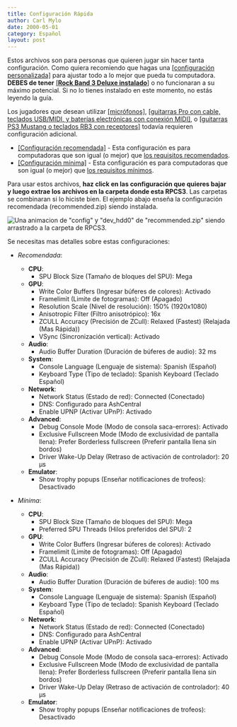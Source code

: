 ```yaml
---	
title: Configuración Rápida
author: Carl Mylo
date: 2000-05-01
category: Español
layout: post
---
```


Estos archivos son para personas que quieren jugar sin hacer tanta configuración. Como quiera recomiendo que hagas una [[configuración personalizada]](https://rb3pc.milohax.org/espanol/configuracionpersonalizada/#creando-una-configuraci%C3%B3n-personalizada) para ajustar todo a lo mejor que pueda tu computadora.  
**DEBES de tener** [[**Rock Band 3 Deluxe instalado**]](https://rb3dx.neocities.org/install_es) o no funcionaran a su máximo potencial. Si no lo tienes instalado en este momento, no estás leyendo la guía.

Los jugadores que desean utilizar [[micrófonos]](https://rb3pc.milohax.org/espanol/configuracionpersonalizada#audio), [[guitarras Pro con cable, teclados USB/MIDI, y baterías electrónicas con conexión MIDI]](https://rb3pc.milohax.org/espanol/configuracionpersonalizada#io), o [[guitarras PS3 Mustang o teclados RB3 con receptores]](https://rb3pc.milohax.org/espanol/conexiondirecta/) todavía requieren configuración adicional.

* [[Configuración recomendada]](https://github.com/hmxmilohax/rb3-pc/raw/main/config/customconfig/recommended_es.zip) - Esta configuración es para computadoras que son igual (o mejor) que [los requisitos recomendados](https://rb3pc.milohax.org/espanol/requisitos/).
* [[Configuración mínima]](https://github.com/hmxmilohax/rb3-pc/raw/main/config/customconfig/minimum_es.zip) - Esta configuración es para computadoras que son igual (o mejor) que [los requisitos mínimos](https://rb3pc.milohax.org/espanol/requisitos/).

Para usar estos archivos, **haz click en las configuración que quieres bajar y luego extrae los archivos en la carpeta donde esta RPCS3**. Las carpetas se combinaran si lo hiciste bien.
El ejemplo abajo enseña la configuración recomendada (recommended.zip) siendo instalada.

![Una animacion de "config" y "dev_hdd0" de "recommended.zip" siendo arrastrado a la carpeta de RPCS3.](https://raw.githubusercontent.com/hmxmilohax/rb3-pc/main/assets/images/cust/quickconf.gif "Recommended.zip")

Se necesitas mas detalles sobre estas configuraciones:

* *Recomendada*:
	- **CPU**:
		- SPU Block Size (Tamaño de bloques del SPU): Mega
	- **GPU**:
		- Write Color Buffers (Ingresar búferes de colores): Activado
		- Framelimit (Limite de fotogramas): Off (Apagado)
		- Resolution Scale (Nivel de resolución): 150% (1920x1080)
		- Anisotropic Filter (Filtro anisotrópico): 16x
		- ZCULL Accuracy (Precisión de ZCull): Relaxed (Fastest) (Relajada (Mas Rápida))
		- VSync (Sincronización vertical): Activado
	- **Audio**:
		- Audio Buffer Duration (Duración de búferes de audio): 32 ms
	- **System**:
		- Console Language (Lenguaje de sistema): Spanish (Español)
		- Keyboard Type (Tipo de teclado): Spanish Keyboard (Teclado Español)
	- **Network**:
		- Network Status (Estado de red): Connected (Conectado)
		- DNS: Configurado para AshCentral
		- Enable UPNP (Activar UPnP): Activado
	- **Advanced**:
		- Debug Console Mode (Modo de consola saca-errores): Activado
		- Exclusive Fullscreen Mode (Modo de exclusividad de pantalla llena): Prefer Borderless fullscreen (Preferir pantalla llena sin bordos)
		- Driver Wake-Up Delay (Retraso de activación de controlador): 20 µs
	- **Emulator**:
		- Show trophy popups (Enseñar notificaciones de trofeos): Desactivado

* *Mínima*:
	- **CPU**:
		- SPU Block Size (Tamaño de bloques del SPU): Mega
		- Preferred SPU Threads (Hilos preferidos del SPU): 2
	- **GPU**:
		- Write Color Buffers (Ingresar búferes de colores): Activado
		- Framelimit (Limite de fotogramas): Off (Apagado)
		- ZCULL Accuracy (Precisión de ZCull): Relaxed (Fastest) (Relajada (Mas Rápida))
	- **Audio**:
		- Audio Buffer Duration (Duración de búferes de audio): 100 ms
	- **System**:
		- Console Language (Lenguaje de sistema): Spanish (Español)
		- Keyboard Type (Tipo de teclado): Spanish Keyboard (Teclado Español)
	- **Network**:
		- Network Status (Estado de red): Connected (Conectado)
		- DNS: Configurado para AshCentral
		- Enable UPNP (Activar UPnP): Activado
	- **Advanced**:
		- Debug Console Mode (Modo de consola saca-errores): Activado
		- Exclusive Fullscreen Mode (Modo de exclusividad de pantalla llena): Prefer Borderless fullscreen (Preferir pantalla llena sin bordos)
		- Driver Wake-Up Delay (Retraso de activación de controlador): 40 µs
	- **Emulator**:
		- Show trophy popups (Enseñar notificaciones de trofeos): Desactivado